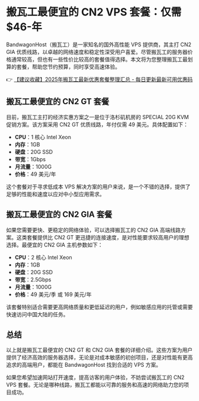 # 搬瓦工最便宜的 CN2 VPS 套餐：仅需 $46-年

BandwagonHost（搬瓦工）是一家知名的国外高性能 VPS 提供商，其主打 CN2 GIA 优质线路，以卓越的网络速度和稳定性深受用户喜爱。尽管搬瓦工的服务器价格通常较高，但也有一些性价比较高的套餐值得选择。本文将为您整理搬瓦工最划算的套餐，帮助您节约预算，同时享受高速体验。

👉 [【建议收藏】2025年搬瓦工最新优惠套餐整理汇总 - 每日更新最新可用优惠码](https://bit.ly/banwagon)

## 搬瓦工最便宜的 CN2 GT 套餐

目前，搬瓦工主打的经济实惠方案之一是位于洛杉矶机房的 SPECIAL 20G KVM 促销方案。该方案采用 CN2 GT 优质线路，年付仅需 49 美元。具体配置如下：

- **CPU**：1 核心 Intel Xeon  
- **内存**：1GB  
- **硬盘**：20G SSD  
- **带宽**：1Gbps  
- **月流量**：1000G  
- **价格**：49 美元/年  

这个套餐对于寻求低成本 VPS 解决方案的用户来说，是一个不错的选择，提供了足够的性能和速度以应对中小型应用需求。

## 搬瓦工最便宜的 CN2 GIA 套餐

如果您需要更快、更稳定的网络体验，可以选择搬瓦工的 CN2 GIA 高端线路方案。这类套餐提供比 CN2 GT 更迅捷的连接速度，是对性能要求较高用户的理想选择。最便宜的 CN2 GIA 主机参数如下：

- **CPU**：2 核心 Intel Xeon  
- **内存**：1GB  
- **硬盘**：20G SSD  
- **带宽**：2.5Gbps  
- **月流量**：1000G  
- **价格**：49 美元/季 或 169 美元/年  

该套餐特别适合需要更高网络质量和更低延迟的用户，例如敏感应用的托管或需要快速访问中国大陆的任务。

## 总结

以上就是搬瓦工最便宜的 CN2 GT 和 CN2 GIA 套餐的详细介绍。这些方案为用户提供了经济高效的服务器选择，无论是对成本敏感的初创项目，还是对性能有更高追求的高端用户，都能在 BandwagonHost 找到合适的 VPS 方案。

如果您希望加速网站打开速度，提高访客的用户体验，不妨尝试搬瓦工的 CN2 VPS 套餐。无论是哪种线路，搬瓦工都能以可靠的服务和高速的网络助力您的项目成功。